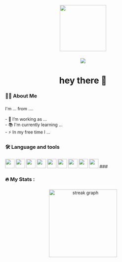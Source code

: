 <div align="center">
  <img height="150" src="https://media.giphy.com/media/M9gbBd9nbDrOTu1Mqx/giphy.gif"  />
</div>

###

<div align="center">
  <img src="https://visitor-badge.laobi.icu/badge?page_id=maurodesouza.maurodesouza&"  />
</div>

###

<h1 align="center">hey there 👋</h1>

###

<h3 align="left">👩‍💻  About Me</h3>

###

<p align="left">I'm ... from ....<br><br>- 🔭 I’m working as ...<br>- 📚 I'm currently learning ...<br>- ⚡ In my free time I ...</p>

###

<h3 align="left">🛠 Language and tools</h3>

###

<div align="left">

  <img src="https://cdn.jsdelivr.net/gh/devicons/devicon@latest/icons/git/git-original.svg" height="30"/>   

  <img src="https://cdn.jsdelivr.net/gh/devicons/devicon@latest/icons/github/github-original.svg" height="30"/>    
          
  <img src="https://cdn.jsdelivr.net/gh/devicons/devicon@latest/icons/archlinux/archlinux-original.svg" height="30" />
  
  <img src="https://cdn.jsdelivr.net/gh/devicons/devicon@latest/icons/godot/godot-original.svg" height="30" />
  
  <img src="https://cdn.jsdelivr.net/gh/devicons/devicon@latest/icons/neovim/neovim-original.svg" height="30" />
 
  <img src="https://cdn.jsdelivr.net/gh/devicons/devicon@latest/icons/linux/linux-original.svg" height="30"/>

  <img src="https://cdn.jsdelivr.net/gh/devicons/devicon@latest/icons/python/python-original.svg" height="30"/>
  
  <img src="https://cdn.jsdelivr.net/gh/devicons/devicon@latest/icons/raspberrypi/raspberrypi-original.svg" height="30"/>

  <img src="https://cdn.jsdelivr.net/gh/devicons/devicon@latest/icons/slack/slack-original.svg" height="30"/>
###

<h3 align="left">🔥   My Stats :</h3>

###

<div align="center">
  <img src="https://streak-stats.demolab.com?user=maurodesouza&locale=en&mode=daily&theme=dark&hide_border=false&border_radius=5&order=3" height="220" alt="streak graph"  />
</div>

###
